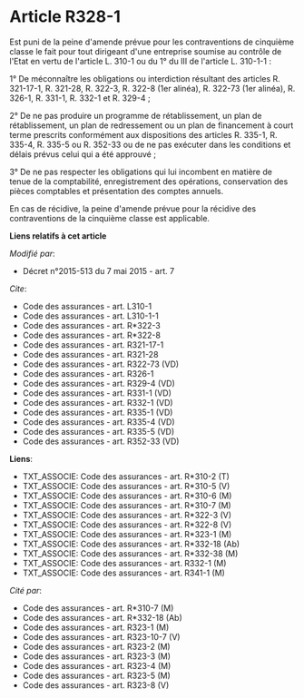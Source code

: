 # Article R328-1

Est puni de la peine d'amende prévue pour les contraventions de cinquième classe le fait pour tout dirigeant d'une entreprise
soumise au contrôle de l'Etat en vertu de l'article L. 310-1 ou du 1° du III de l'article L. 310-1-1 : 

1° De méconnaître les obligations ou interdiction résultant des articles R. 321-17-1, R. 321-28, R. 322-3, R. 322-8 (1er
alinéa), R. 322-73 (1er alinéa), R. 326-1, R. 331-1, R. 332-1 et R. 329-4 ; 

2° De ne pas produire un programme de rétablissement, un plan de rétablissement, un plan de redressement ou un plan de
financement à court terme prescrits conformément aux dispositions des articles R. 335-1, R. 335-4, R. 335-5 ou R. 352-33 ou
de ne pas exécuter dans les conditions et délais prévus celui qui a été approuvé ; 

3° De ne pas respecter les obligations qui lui incombent en matière de tenue de la comptabilité, enregistrement des
opérations, conservation des pièces comptables et présentation des comptes annuels. 

En cas de récidive, la peine d'amende prévue pour la récidive des contraventions de la cinquième classe est applicable.

**Liens relatifs à cet article**

_Modifié par_:

  - Décret n°2015-513 du 7 mai 2015 - art. 7

_Cite_:

  - Code des assurances - art. L310-1
  - Code des assurances - art. L310-1-1
  - Code des assurances - art. R*322-3
  - Code des assurances - art. R*322-8
  - Code des assurances - art. R321-17-1
  - Code des assurances - art. R321-28
  - Code des assurances - art. R322-73 (VD)
  - Code des assurances - art. R326-1
  - Code des assurances - art. R329-4 (VD)
  - Code des assurances - art. R331-1 (VD)
  - Code des assurances - art. R332-1 (VD)
  - Code des assurances - art. R335-1 (VD)
  - Code des assurances - art. R335-4 (VD)
  - Code des assurances - art. R335-5 (VD)
  - Code des assurances - art. R352-33 (VD)

**Liens**:

  - TXT_ASSOCIE: Code des assurances - art. R*310-2 (T)
  - TXT_ASSOCIE: Code des assurances - art. R*310-5 (V)
  - TXT_ASSOCIE: Code des assurances - art. R*310-6 (M)
  - TXT_ASSOCIE: Code des assurances - art. R*310-7 (M)
  - TXT_ASSOCIE: Code des assurances - art. R*322-3 (V)
  - TXT_ASSOCIE: Code des assurances - art. R*322-8 (V)
  - TXT_ASSOCIE: Code des assurances - art. R*323-1 (M)
  - TXT_ASSOCIE: Code des assurances - art. R*332-18 (Ab)
  - TXT_ASSOCIE: Code des assurances - art. R*332-38 (M)
  - TXT_ASSOCIE: Code des assurances - art. R332-1 (M)
  - TXT_ASSOCIE: Code des assurances - art. R341-1 (M)

_Cité par_:

  - Code des assurances - art. R*310-7 (M)
  - Code des assurances - art. R*332-18 (Ab)
  - Code des assurances - art. R323-1 (M)
  - Code des assurances - art. R323-10-7 (V)
  - Code des assurances - art. R323-2 (M)
  - Code des assurances - art. R323-3 (M)
  - Code des assurances - art. R323-4 (M)
  - Code des assurances - art. R323-5 (M)
  - Code des assurances - art. R323-8 (V)
